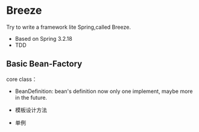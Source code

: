 # Breeze

Try to write a framework lite Spring,called Breeze.

- Based on Spring 3.2.18
- TDD

## Basic Bean-Factory

core class：
- BeanDefinition: bean's definition now only one implement, maybe more in the future.


- 模板设计方法
- 单例